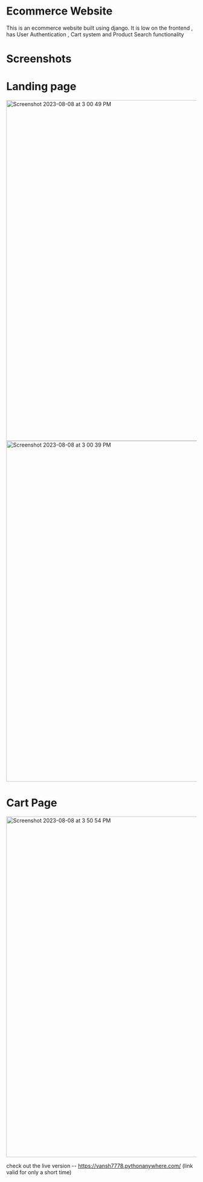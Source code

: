 # Ecommerce Website
This is an ecommerce website built using django. It is low on the frontend , has User Authentication , Cart system and Product Search functionality


# Screenshots
# Landing page

<img width="900" alt="Screenshot 2023-08-08 at 3 00 49 PM" src="https://github.com/7vansh7/ecommerce/assets/115992070/f7afe804-a37c-4ff4-a797-52226a4ee47e">



<img width="900" alt="Screenshot 2023-08-08 at 3 00 39 PM" src="https://github.com/7vansh7/ecommerce/assets/115992070/bcee1cce-7c58-4c3c-ad9c-73b259aed50e">


# Cart Page


<img width="900" alt="Screenshot 2023-08-08 at 3 50 54 PM" src="https://github.com/7vansh7/ecommerce/assets/115992070/383c44bf-22c3-48ea-8de7-1e4dbda3f911">




check out the live version -- https://vansh7778.pythonanywhere.com/
(link valid for only a short time)
